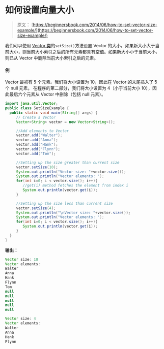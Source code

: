 # 如何设置向量大小

> 原文： [https://beginnersbook.com/2014/06/how-to-set-vector-size-example/](https://beginnersbook.com/2014/06/how-to-set-vector-size-example/)

我们可以使用 [Vector 类](https://beginnersbook.com/2013/12/vector-in-java/ "Vector in Java")的`setSize()`方法设置 Vector 的大小。如果新大小大于当前大小，则当前大小索引之后的所有元素都具有空值。如果新大小小于当前大小，则已从 Vector 中删除当前大小索引之后的元素。

#### 例

Vector 最初有 5 个元素。我们将大小设置为 10，因此在 Vector 的末尾插入了 5 个 null 元素。
在程序的第二部分，我们将大小设置为 4（小于当前大小 10），因此最后六个元素从 Vector 中删除（包括 null 元素）。

```java
import java.util.Vector;
public class SetSizeExample {
  public static void main(String[] args) {
     // Create a Vector
     Vector<String> vector = new Vector<String>();

     //Add elements to Vector
     vector.add("Walter");
     vector.add("Anna");
     vector.add("Hank");
     vector.add("Flynn");
     vector.add("Tom");

     //Setting up the size greater than current size
     vector.setSize(10);
     System.out.println("Vector size: "+vector.size());
     System.out.println("Vector elements: ");
     for(int i=0; i < vector.size(); i++){
        //get(i) method fetches the element from index i
        System.out.println(vector.get(i));
     }

     //Setting up the size less than current size
     vector.setSize(4);
     System.out.println("\nVector size: "+vector.size());
     System.out.println("Vector elements: ");
     for(int i=0; i < vector.size(); i++){
        System.out.println(vector.get(i));
     }
  } 
}
```

**输出：**

```java
Vector size: 10
Vector elements: 
Walter
Anna
Hank
Flynn
Tom
null
null
null
null
null

Vector size: 4
Vector elements: 
Walter
Anna
Hank
Flynn

```